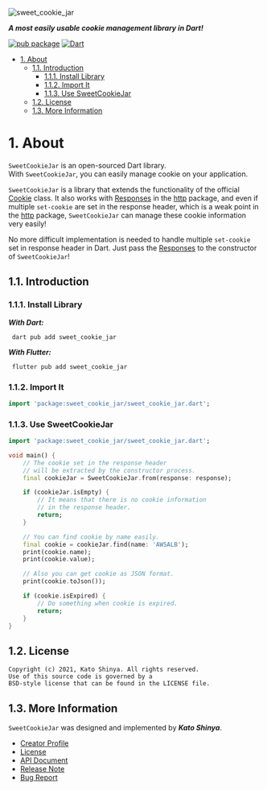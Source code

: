 ![sweet_cookie_jar](https://user-images.githubusercontent.com/13072231/145067729-a8ac198a-e157-484a-8834-c74ca3470616.png)

**_A most easily usable cookie management library in Dart!_**

[![pub package](https://img.shields.io/pub/v/sweet_cookie_jar.svg)](https://pub.dev/packages/sweet_cookie_jar)
[![Dart](https://github.com/myConsciousness/sweet-cookie-jar/actions/workflows/dart.yml/badge.svg)](https://github.com/myConsciousness/sweet-cookie-jar/actions/workflows/dart.yml)

<!-- TOC -->

- [1. About](#1-about)
  - [1.1. Introduction](#11-introduction)
    - [1.1.1. Install Library](#111-install-library)
    - [1.1.2. Import It](#112-import-it)
    - [1.1.3. Use SweetCookieJar](#113-use-sweetcookiejar)
  - [1.2. License](#12-license)
  - [1.3. More Information](#13-more-information)

<!-- /TOC -->

# 1. About

`SweetCookieJar` is an open-sourced Dart library.</br>
With `SweetCookieJar`, you can easily manage cookie on your application.

`SweetCookieJar` is a library that extends the functionality of the official [Cookie](https://api.flutter.dev/flutter/dart-io/Cookie-class.html) class. It also works with [Responses](https://pub.dev/documentation/http/latest/http/Response-class.html) in the [http](https://pub.dev/packages/http) package, and even if multiple `set-cookie` are set in the response header, which is a weak point in the [http](https://pub.dev/packages/http) package, `SweetCookieJar` can manage these cookie information very easily!

No more difficult implementation is needed to handle multiple `set-cookie` set in response header in Dart. Just pass the [Responses](https://pub.dev/documentation/http/latest/http/Response-class.html) to the constructor of `SweetCookieJar`!

## 1.1. Introduction

### 1.1.1. Install Library

**_With Dart:_**

```terminal
 dart pub add sweet_cookie_jar
```

**_With Flutter:_**

```terminal
 flutter pub add sweet_cookie_jar
```

### 1.1.2. Import It

```dart
import 'package:sweet_cookie_jar/sweet_cookie_jar.dart';
```

### 1.1.3. Use SweetCookieJar

```dart
import 'package:sweet_cookie_jar/sweet_cookie_jar.dart';

void main() {
    // The cookie set in the response header
    // will be extracted by the constructor process.
    final cookieJar = SweetCookieJar.from(response: response);

    if (cookieJar.isEmpty) {
        // It means that there is no cookie information
        // in the response header.
        return;
    }

    // You can find cookie by name easily.
    final cookie = cookieJar.find(name: 'AWSALB');
    print(cookie.name);
    print(cookie.value);

    // Also you can get cookie as JSON format.
    print(cookie.toJson());

    if (cookie.isExpired) {
        // Do something when cookie is expired.
        return;
    }
}
```

## 1.2. License

```license
Copyright (c) 2021, Kato Shinya. All rights reserved.
Use of this source code is governed by a
BSD-style license that can be found in the LICENSE file.
```

## 1.3. More Information

`SweetCookieJar` was designed and implemented by **_Kato Shinya_**.

- [Creator Profile](https://github.com/myConsciousness)
- [License](https://github.com/myConsciousness/sweet-cookie-jar/blob/main/LICENSE)
- [API Document](https://pub.dev/documentation/sweet_cookie_jar/latest/sweet_cookie_jar/sweet_cookie_jar-library.html)
- [Release Note](https://github.com/myConsciousness/sweet-cookie-jar/releases)
- [Bug Report](https://github.com/myConsciousness/sweet-cookie-jar/issues)
